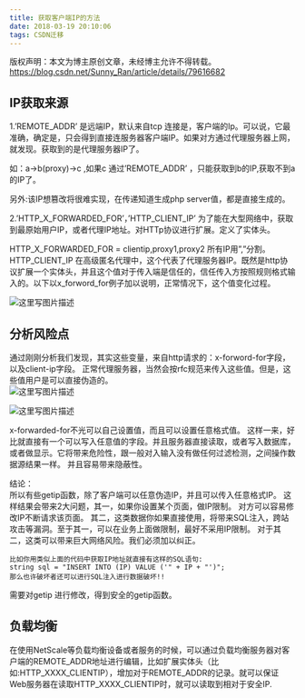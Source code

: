 ```yaml
---
title: 获取客户端IP的方法
date: 2018-03-19 20:10:06
tags: CSDN迁移
---
```

 版权声明：本文为博主原创文章，未经博主允许不得转载。 https://blog.csdn.net/Sunny_Ran/article/details/79616682   
  ## IP获取来源

 1.’REMOTE_ADDR’ 是远端IP，默认来自tcp 连接是，客户端的Ip。可以说，它最准确，确定是，只会得到直接连服务器客户端IP。如果对方通过代理服务器上网，就发现。获取到的是代理服务器IP了。

 如：a->b(proxy)->c ,如果c 通过’REMOTE_ADDR’ ，只能获取到b的IP,获取不到a的IP了。

 另外:该IP想篡改将很难实现，在传递知道生成php server值，都是直接生成的。

 2.’HTTP_X_FORWARDED_FOR’，’HTTP_CLIENT_IP’ 为了能在大型网络中，获取到最原始用户IP，或者代理IP地址。对HTTp协议进行扩展。定义了实体头。

 HTTP_X_FORWARDED_FOR = clientip,proxy1,proxy2 所有IP用”,”分割。 HTTP_CLIENT_IP 在高级匿名代理中，这个代表了代理服务器IP。既然是http协议扩展一个实体头，并且这个值对于传入端是信任的，信任传入方按照规则格式输入的。以下以x_forword_for例子加以说明，正常情况下，这个值变化过程。

 ![这里写图片描述](//img-blog.csdn.net/20180319195630948?watermark/2/text/Ly9ibG9nLmNzZG4ubmV0L1N1bm55X1Jhbg==/font/5a6L5L2T/fontsize/400/fill/I0JBQkFCMA==/dissolve/70)

 
## 分析风险点

 通过刚刚分析我们发现，其实这些变量，来自http请求的：x-forword-for字段，以及client-ip字段。 正常代理服务器，当然会按rfc规范来传入这些值。但是，这些值用户是可以直接伪造的。   
 ![这里写图片描述](//img-blog.csdn.net/20180319200422268?watermark/2/text/Ly9ibG9nLmNzZG4ubmV0L1N1bm55X1Jhbg==/font/5a6L5L2T/fontsize/400/fill/I0JBQkFCMA==/dissolve/70)

 ![这里写图片描述](//img-blog.csdn.net/20180319200429635?watermark/2/text/Ly9ibG9nLmNzZG4ubmV0L1N1bm55X1Jhbg==/font/5a6L5L2T/fontsize/400/fill/I0JBQkFCMA==/dissolve/70)

 x-forwarded-for不光可以自己设置值，而且可以设置任意格式值。 这样一来，好比就直接有一个可以写入任意值的字段。并且服务器直接读取，或者写入数据库，或者做显示。它将带来危险性，跟一般对入输入没有做任何过滤检测，之间操作数据源结果一样。 并且容易带来隐蔽性。

 结论：   
 所以有些getip函数，除了客户端可以任意伪造IP，并且可以传入任意格式IP。 这样结果会带来2大问题，其一，如果你设置某个页面，做IP限制。 对方可以容易修改IP不断请求该页面。 其二，这类数据你如果直接使用，将带来SQL注入，跨站攻击等漏洞。至于其一，可以在业务上面做限制，最好不采用IP限制。 对于其二，这类可以带来巨大网络风险。我们必须加以纠正。

 
```
比如你用类似上面的代码中获取IP地址就直接有这样的SQL语句: 
string sql = "INSERT INTO (IP) VALUE ('" + IP + "')"; 
那么也许破坏者还可以进行SQL注入进行数据破坏!!
```
 需要对getip 进行修改，得到安全的getip函数。

 
## 负载均衡

 在使用NetScale等负载均衡设备或者服务的时候，可以通过负载均衡服务器对客户端的REMOTE_ADDR地址进行编辑，比如扩展实体头（比如:HTTP_XXXX_CLIENTIP），增加对于REMOTE_ADDR的记录。就可以保证Web服务器在读取HTTP_XXXX_CLIENTIP时，就可以读取到相对于安全IP.

   
  